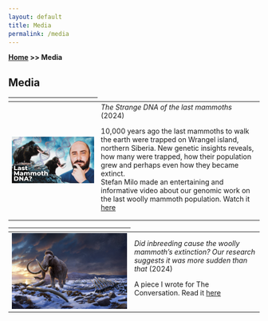 ```yaml
---
layout: default
title: Media
permalink: /media
---
```

**[Home](/) >> Media**

## Media

<div class="media-section">
    <table>
        <thead>
            <th class="row-media"></th>
        </thead>
        <tbody>
            <tr>
                <td>
                    <img src="/assets/img/thumbnail_lastmammoth.jpg" alt="Thumbnail of Woolly Mammoth Video" />
                </td>
                <td>
                    <em>The Strange DNA of the last mammoths</em> (2024)<br />
                    <p>10,000 years ago the last mammoths to walk the earth were trapped on Wrangel island, northern Siberia. New genetic insights reveals, how many were trapped, how their population grew and perhaps even how they became extinct. 
                        <br> Stefan Milo made an entertaining and informative video about our genomic work on the last woolly mammoth population. Watch it <a href="https://www.youtube.com/watch?v=mf1HWjUJPZM">here</a></p>
                </td>
            </tr>
        </tbody>
    </table>
</div>        

<div class="media-section">
    <table>
        <thead>
            <th class="row-media"></th>
        </thead>
        <tbody>
            <tr>
                <td>
                    <img src="/assets/img/LastWrangelMammoth.jpg" alt="Thumbnail of The Conversation article" />
                </td>
                <td>
                    <em>Did inbreeding cause the woolly mammoth’s extinction? Our research suggests it was more sudden than that</em> (2024)<br />
                    <p>A piece I wrote for The Conversation. Read it <a href="https://https://theconversation.com/did-inbreeding-cause-the-woolly-mammoths-extinction-our-research-suggests-it-was-more-sudden-than-that-233119">here</a> </p>
                </td>
            </tr>
        </tbody>
    </table>
</div>

